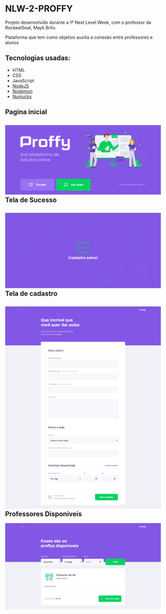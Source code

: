 # NLW-2-PROFFY
 
 Projeto desenvolvido durante a 1ª Next Level Week, com o professor da RockeatSeat, Mayk Brito.

Plataforma que tem como objetivo auxilia a conexão entre professores e alunos

Tecnologias usadas:
---------------------------
  - HTML
  - CSS
  - JavaScript
  - [NodeJS][1]
  - [Nodemon][2]
  - [Nunjucks][3]
 
 Pagina inicial
 --------------
![ScreenShot](https://github.com/ardotheedu/NLW-2-PROFFY/blob/master/public/images/aplicacao/FireShot%20Capture%20034%20-%20%20-%20127.0.0.1.png)
 Tela de Sucesso
 --------------
![ScreenShot](https://github.com/ardotheedu/NLW-2-PROFFY/blob/master/public/images/aplicacao/FireShot%20Capture%20036%20-%20%20-%20127.0.0.1.png)
 Tela de cadastro
 ----------------
![ScreenShot](https://github.com/ardotheedu/NLW-2-PROFFY/blob/master/public/images/aplicacao/FireShot%20Capture%20035%20-%20%20-%20127.0.0.1.png)
  Professores Disponiveis
  -----------------------
![ScreenShot](https://github.com/ardotheedu/NLW-2-PROFFY/blob/master/public/images/aplicacao/FireShot%20Capture%20033%20-%20%20-%20127.0.0.1.png)

 [1]: https://nodejs.org/ "NodeJS"
 [2]: https://nodemon.io/
 [3]: https://mozilla.github.io/nunjucks/
